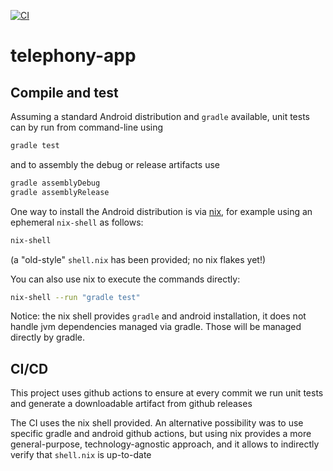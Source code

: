 [![CI](https://github.com/alessandrocandolini/telephony-app/actions/workflows/ci.yml/badge.svg)](https://github.com/alessandrocandolini/telephony-app/actions/workflows/ci.yml)

# telephony-app

## Compile and test 

Assuming a standard Android distribution and `gradle` available, unit tests can by run from command-line using 
```bash
gradle test
```
and to assembly the debug or release artifacts use 
```bash 
gradle assemblyDebug 
gradle assemblyRelease 
```

One way to install the Android distribution is via [nix](https://nixos.org/), for example using an ephemeral `nix-shell` as follows:
```bash
nix-shell 
```
(a "old-style" `shell.nix` has been provided; no nix flakes yet!) 

You can also use nix to execute the commands directly:
```bash
nix-shell --run "gradle test"
```

Notice: the nix shell provides `gradle` and android installation, it does not handle jvm dependencies managed via gradle. Those will be managed directly by gradle. 



## CI/CD 

This project uses github actions to ensure at every commit we run unit tests and generate a downloadable artifact from github releases

The CI uses the nix shell provided. An alternative possibility was to use specific gradle and android github actions, but using nix provides a more general-purpose, technology-agnostic approach, and it allows to indirectly verify that `shell.nix` is up-to-date
